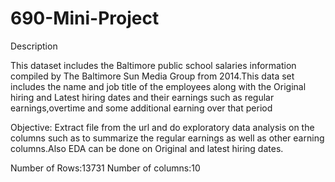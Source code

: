 # 690-Mini-Project

Description

This dataset includes the Baltimore public school salaries information compiled by The Baltimore Sun Media Group from 2014.This data set 
includes the name and job title of the employees along with the Original hiring and Latest hiring dates and their 
earnings such as regular earnings,overtime and some additional earning over that period

Objective: Extract file from the url and do exploratory data analysis on the columns such as to 
summarize the regular earnings as well as other earning columns.Also EDA can be done on Original and latest hiring dates.

Number of Rows:13731
Number of columns:10
